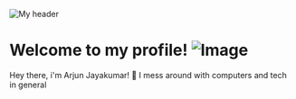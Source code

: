 ![My header](https://github.com/definitelyarjun/Definitelyarjun/assets/119649647/7271fa87-dd9b-4f3d-8d4d-96b75082cee8)
# **Welcome to my profile!** ![Image](https://github.com/user-attachments/assets/ca5f79ca-e71f-4408-8c5a-2b93ef8f2f4a)

Hey there, i'm Arjun Jayakumar! 👋
I mess around with computers and tech in general
